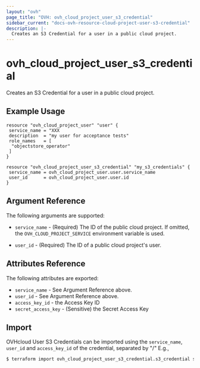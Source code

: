 ```yaml
---
layout: "ovh"
page_title: "OVH: ovh_cloud_project_user_s3_credential"
sidebar_current: "docs-ovh-resource-cloud-project-user-s3-credential"
description: |-
  Creates an S3 Credential for a user in a public cloud project.
---
```


# ovh_cloud_project_user_s3_credential

Creates an S3 Credential for a user in a public cloud project.

## Example Usage

```hcl
resource "ovh_cloud_project_user" "user" {
 service_name = "XXX
 description  = "my user for acceptance tests"
 role_names   = [
  "objectstore_operator"
 ]
}

resource "ovh_cloud_project_user_s3_credential" "my_s3_credentials" {
 service_name = ovh_cloud_project_user.user.service_name
 user_id      = ovh_cloud_project_user.user.id
}
```

## Argument Reference

The following arguments are supported:

- `service_name` - (Required) The ID of the public cloud project. If omitted,
  the `OVH_CLOUD_PROJECT_SERVICE` environment variable is used.

- `user_id` - (Required) The ID of a public cloud project's user.

## Attributes Reference

The following attributes are exported:

- `service_name` - See Argument Reference above.
- `user_id` - See Argument Reference above.
- `access_key_id` - the Access Key ID
- `secret_access_key` - (Sensitive) the Secret Access Key

## Import

OVHcloud User S3 Credentials can be imported using the `service_name`, `user_id` and `access_key_id` of the credential, separated by "/" E.g.,

```bash
$ terraform import ovh_cloud_project_user_s3_credential.s3_credential service_name/user_id/access_key_id
```
